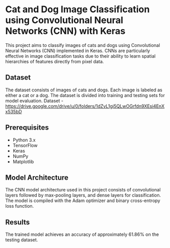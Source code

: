 # Cat and Dog Image Classification using Convolutional Neural Networks (CNN) with Keras

This project aims to classify images of cats and dogs using Convolutional Neural Networks (CNN) implemented in Keras. CNNs are particularly effective in image classification tasks due to their ability to learn spatial hierarchies of features directly from pixel data.

## Dataset
The dataset consists of images of cats and dogs. Each image is labeled as either a cat or a dog. The dataset is divided into training and testing sets for model evaluation.
Dataset - https://drive.google.com/drive/u/0/folders/1dZvL1gi5QLwOGrfdn9XEsi4EnXx535bD

## Prerequisites
- Python 3.x
- TensorFlow
- Keras
- NumPy
- Matplotlib

## Model Architecture
The CNN model architecture used in this project consists of convolutional layers followed by max-pooling layers, and dense layers for classification. The model is compiled with the Adam optimizer and binary cross-entropy loss function.

## Results
The trained model achieves an accuracy of approximately 61.86% on the testing dataset.
